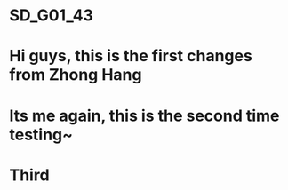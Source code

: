 # SD_G01_43
# Hi guys, this is the first changes from Zhong Hang
# Its me again, this is the second time testing~
# Third 